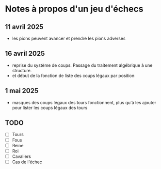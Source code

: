 # Notes à propos d'un jeu d'échecs

## 11 avril 2025

- les pions peuvent avancer et prendre les pions adverses

## 16 avril 2025

- reprise du système de coups. Passage du traitement algébrique à une structure.
- et début de la fonction de liste des coups légaux par position

## 1 mai 2025

- masques des coups légaux des tours fonctionnent, plus qu'à les ajouter pour lister les coups légaux des tours 

## TODO
- [ ] Tours
- [ ] Fous
- [ ] Reine
- [ ] Roi
- [ ] Cavaliers
- [ ] Cas de l'échec
